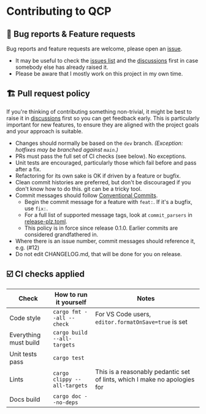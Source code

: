 # Contributing to QCP

## 🐛 Bug reports & Feature requests

Bug reports and feature requests are welcome, please open an [issue].

- It may be useful to check the [issues list] and the [discussions] first in case somebody else has already raised it.
- Please be aware that I mostly work on this project in my own time.

## 🏗️ Pull request policy

If you're thinking of contributing something non-trivial, it might be best to raise it in [discussions] first so you can get feedback early. This is particularly important for new features, to ensure they are aligned with the project goals and your approach is suitable.

* Changes should normally be based on the `dev` branch. _(Exception: hotfixes may be branched against `main`.)_
* PRs must pass the full set of CI checks (see below). No exceptions.
* Unit tests are encouraged, particularly those which fail before and pass after a fix.
* Refactoring for its own sake is OK if driven by a feature or bugfix.
* Clean commit histories are preferred, but don't be discouraged if you don't know how to do this. git can be a tricky tool.
* Commit messages should follow [Conventional Commits](https://www.conventionalcommits.org/en/v1.0.0/).
  * Begin the commit message for a feature with `feat:`. If it's a bugfix, use `fix:`. 
  * For a full list of supported message tags, look at `commit_parsers` in [release-plz.toml](release-plz.toml).
  * This policy is in force since release 0.1.0. Earlier commits are considered grandfathered in.
* Where there is an issue number, commit messages should reference it, e.g. (#12)
* Do not edit CHANGELOG.md, that will be done for you on release.

## ☑️ CI checks applied

| Check | How to run it yourself | Notes |
| ----- | ---------------------- | ----- |
| Code style | `cargo fmt --all --check` | For VS Code users, `editor.formatOnSave=true` is set |
| Everything must build | `cargo build --all-targets` |
| Unit tests pass | `cargo test` |
| Lints | `cargo clippy --all-targets` | This is a reasonably pedantic set of lints, which I make no apologies for |
| Docs build | `cargo doc --no-deps` |


[issue]: https://github.com/crazyscot/qcp/issues/new/choose
[issues list]: https://github.com/crazyscot/qcp/issues
[discussions]: https://github.com/crazyscot/qcp/discussions
